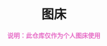 <h1 align='center'>图床</h1>
<p align="center"><font color="#e66cc6"><b>说明：此仓库仅作为个人图床使用</b></font></p>
